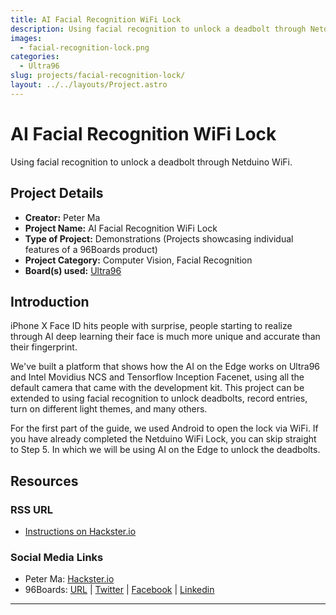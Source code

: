 ```yaml
---
title: AI Facial Recognition WiFi Lock
description: Using facial recognition to unlock a deadbolt through Netduino WiFi.
images:
  - facial-recognition-lock.png
categories:
  - Ultra96
slug: projects/facial-recognition-lock/
layout: ../../layouts/Project.astro
---
```

# AI Facial Recognition WiFi Lock


Using facial recognition to unlock a deadbolt through Netduino WiFi.

## Project Details

- **Creator:** Peter Ma
- **Project Name:** AI Facial Recognition WiFi Lock
- **Type of Project:** Demonstrations (Projects showcasing individual features of a 96Boards product)
- **Project Category:** Computer Vision, Facial Recognition
- **Board(s) used:** [Ultra96](/product/ultra96/)


## Introduction

iPhone X Face ID hits people with surprise, people starting to realize through AI deep learning their face is much more unique and accurate than their fingerprint.

We've built a platform that shows how the AI on the Edge works on Ultra96 and Intel Movidius NCS and Tensorflow Inception Facenet, using all the default camera that came with the development kit. This project can be extended to using facial recognition to unlock deadbolts, record entries, turn on different light themes, and many others.

For the first part of the guide, we used Android to open the lock via WiFi. If you have already completed the Netduino WiFi Lock, you can skip straight to Step 5. In which we will be using AI on the Edge to unlock the deadbolts.

## Resources

### RSS URL

- [Instructions on Hackster.io](https://www.hackster.io/Nyceane/ai-facial-recognition-wifi-lock-7f9705)

### Social Media Links

- Peter Ma: [Hackster.io](https://www.hackster.io/Nyceane)
- 96Boards: [URL](https://www.96boards.org/) &#124; [Twitter](https://twitter.com/96boards) &#124; [Facebook](https://www.facebook.com/96Boards) &#124; [Linkedin](https://www.linkedin.com/company/{{site.linkedin_username}}/)



***

